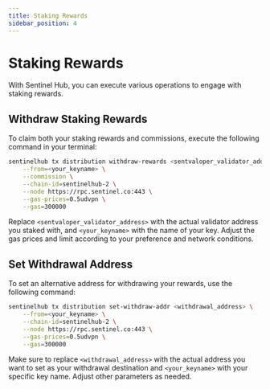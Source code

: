 ```yaml
---
title: Staking Rewards
sidebar_position: 4
---
```


# Staking Rewards

With Sentinel Hub, you can execute various operations to engage with staking rewards.

## Withdraw Staking Rewards

To claim both your staking rewards and commissions, execute the following command in your terminal:

```bash
sentinelhub tx distribution withdraw-rewards <sentvaloper_validator_address> \
    --from=<your_keyname> \
    --commission \
    --chain-id=sentinelhub-2 \
    --node https://rpc.sentinel.co:443 \
    --gas-prices=0.5udvpn \
    --gas=300000
```

Replace `<sentvaloper_validator_address>` with the actual validator address you staked with, and `<your_keyname>` with the name of your key. Adjust the gas prices and limit according to your preference and network conditions.

## Set Withdrawal Address

To set an alternative address for withdrawing your rewards, use the following command:

```bash
sentinelhub tx distribution set-withdraw-addr <withdrawal_address> \
    --from=<your_keyname> \
    --chain-id=sentinelhub-2 \
    --node https://rpc.sentinel.co:443 \
    --gas-prices=0.5udvpn \
    --gas=300000
```

Make sure to replace `<withdrawal_address>` with the actual address you want to set as your withdrawal destination and `<your_keyname>` with your specific key name. Adjust other parameters as needed.